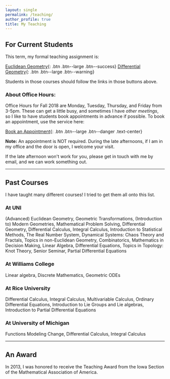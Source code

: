 ```yaml
---
layout: single
permalink: /teaching/
author_profile: true
title: My Teaching
---
```


<h2>For Current Students</h2>

This term, my formal teaching assignment is:

[Euclidean Geometry]({{site.url}}{{site.baseurl}}/eg19s/){: .btn .btn--large .btn--success}
[Differential Geometry]({{site.url}}{{site.baseurl}}/dg19s/){: .btn .btn--large .btn--warning}

Students in those courses should follow the links in those buttons above.

<h3>About Office Hours:</h3>
Office Hours for Fall 2018 are Monday, Tuesday, Thursday, and Friday from
3-5pm. These can get a little busy, and sometimes I have <i>other meetings</i>,
so I like to have students book appointments
in advance if possible. To book an appointment, use the service here:

[Book an Appointment](https://theronhitchman.youcanbook.me/){: .btn .btn--large .btn--danger .text-center}

<strong>Note:</strong> An appointment is NOT required. During the late
afternoons, if I am in my office and the door is open, I welcome your visit.

If the late afternoon won't work for you, please get in touch with me by email,
and we can work something out.

---

<h2>Past Courses</h2>

I have taught many different courses! I tried to get them all onto this list.

<h3>At UNI</h3>

  (Advanced) Euclidean Geometry, Geometric Transformations, (Introduction to) Modern Geometries, Mathematical Problem Solving, Differential Geometry, Differential Calculus, Integral Calculus, Introduction to Statistical Methods, The Real Number System, Dynamical Systems: Chaos Theory and Fractals, Topics in non-Euclidean Geometry, Combinatorics, Mathematics in Decision Making, Linear Algebra, Differential Equations,
  Topics in Topology: Knot Theory, Senior Seminar, Partial Differential Equations

<h3>At Williams College</h3>

  Linear algebra, Discrete Mathematics, Geometric ODEs

<h3>At Rice University</h3>

   Differential Calculus, Integral Calculus, Multivariable Calculus, Ordinary Differential Equations, Introduction to Lie Groups and Lie algebras, Introduction to Partial Differential Equations

<h3>At University of Michigan</h3>

  Functions Modeling Change, Differential Calculus, Integral Calculus

---
<h2>An Award</h2>

In 2013, I was honored to receive the Teaching Award from the Iowa Section of
the Mathematical Association of America.
